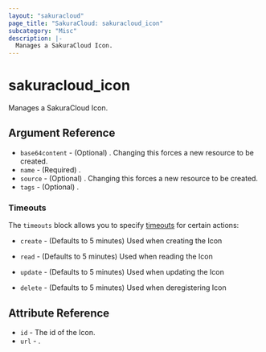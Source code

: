 ```yaml
---
layout: "sakuracloud"
page_title: "SakuraCloud: sakuracloud_icon"
subcategory: "Misc"
description: |-
  Manages a SakuraCloud Icon.
---
```


# sakuracloud_icon

Manages a SakuraCloud Icon.

## Argument Reference

* `base64content` - (Optional) . Changing this forces a new resource to be created.
* `name` - (Required) .
* `source` - (Optional) . Changing this forces a new resource to be created.
* `tags` - (Optional) .



### Timeouts

The `timeouts` block allows you to specify [timeouts](https://www.terraform.io/docs/configuration/resources.html#timeouts) for certain actions:

* `create` - (Defaults to 5 minutes) Used when creating the Icon

* `read` -   (Defaults to 5 minutes) Used when reading the Icon

* `update` - (Defaults to 5 minutes) Used when updating the Icon

* `delete` - (Defaults to 5 minutes) Used when deregistering Icon



## Attribute Reference

* `id` - The id of the Icon.
* `url` - .




